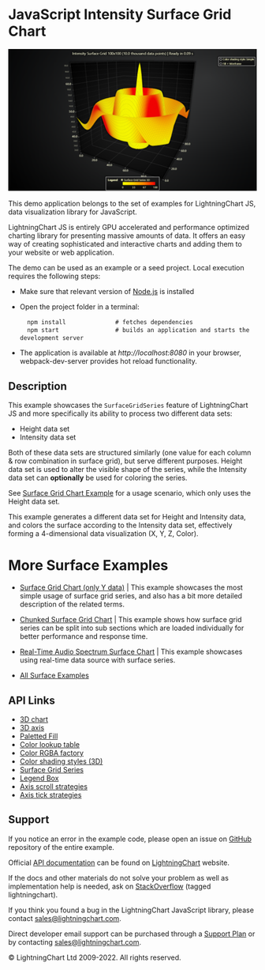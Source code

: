 # JavaScript Intensity Surface Grid Chart

![JavaScript Intensity Surface Grid Chart](surfaceIntensityGrid-darkGold.png)

This demo application belongs to the set of examples for LightningChart JS, data visualization library for JavaScript.

LightningChart JS is entirely GPU accelerated and performance optimized charting library for presenting massive amounts of data. It offers an easy way of creating sophisticated and interactive charts and adding them to your website or web application.

The demo can be used as an example or a seed project. Local execution requires the following steps:

-   Make sure that relevant version of [Node.js](https://nodejs.org/en/download/) is installed
-   Open the project folder in a terminal:

          npm install              # fetches dependencies
          npm start                # builds an application and starts the development server

-   The application is available at _http://localhost:8080_ in your browser, webpack-dev-server provides hot reload functionality.


## Description

This example showcases the `SurfaceGridSeries` feature of LightningChart JS and more specifically its ability to process two different data sets:

-   Height data set
-   Intensity data set

Both of these data sets are structured similarly (one value for each column & row combination in surface grid), but serve different purposes. Height data set is used to alter the visible shape of the series, while the Intensity data set can **optionally** be used for coloring the series.

See [Surface Grid Chart Example](https://lightningchart.com/lightningchart-js-interactive-examples/examples/lcjs-example-0912-surfaceGrid.html) for a usage scenario, which only uses the Height data set.

This example generates a different data set for Height and Intensity data, and colors the surface according to the Intensity data set, effectively forming a 4-dimensional data visualization (X, Y, Z, Color).

# More Surface Examples

-   [Surface Grid Chart (only Y data)](https://lightningchart.com/lightningchart-js-interactive-examples/examples/lcjs-example-0912-surfaceGrid.html) | This example showcases the most simple usage of surface grid series, and also has a bit more detailed description of the related terms.

-   [Chunked Surface Grid Chart](https://lightningchart.com/lightningchart-js-interactive-examples/examples/lcjs-example-0916-surfaceChunkLoad.html) | This example shows how surface grid series can be split into sub sections which are loaded individually for better performance and response time.

-   [Real-Time Audio Spectrum Surface Chart](https://lightningchart.com/lightningchart-js-interactive-examples/examples/lcjs-example-0913-surfaceScrollingGrid.html) | This example showcases using real-time data source with surface series.

-   [All Surface Examples](https://lightningchart.com/lightningchart-js-interactive-examples/search.html?t=surface)


## API Links

* [3D chart]
* [3D axis]
* [Paletted Fill]
* [Color lookup table]
* [Color RGBA factory]
* [Color shading styles (3D)]
* [Surface Grid Series]
* [Legend Box]
* [Axis scroll strategies]
* [Axis tick strategies]


## Support

If you notice an error in the example code, please open an issue on [GitHub][0] repository of the entire example.

Official [API documentation][1] can be found on [LightningChart][2] website.

If the docs and other materials do not solve your problem as well as implementation help is needed, ask on [StackOverflow][3] (tagged lightningchart).

If you think you found a bug in the LightningChart JavaScript library, please contact sales@lightningchart.com.

Direct developer email support can be purchased through a [Support Plan][4] or by contacting sales@lightningchart.com.

[0]: https://github.com/Arction/
[1]: https://lightningchart.com/lightningchart-js-api-documentation/
[2]: https://lightningchart.com
[3]: https://stackoverflow.com/questions/tagged/lightningchart
[4]: https://lightningchart.com/support-services/

© LightningChart Ltd 2009-2022. All rights reserved.


[3D chart]: https://lightningchart.com/js-charts/api-documentation/v5.1.0/classes/Chart3D.html
[3D axis]: https://lightningchart.com/js-charts/api-documentation/v5.1.0/classes/Axis3D.html
[Paletted Fill]: https://lightningchart.com/js-charts/api-documentation/v5.1.0/classes/PalettedFill.html
[Color lookup table]: https://lightningchart.com/js-charts/api-documentation/v5.1.0/classes/LUT.html
[Color RGBA factory]: https://lightningchart.com/js-charts/api-documentation/v5.1.0/functions/ColorRGBA.html
[Color shading styles (3D)]: https://lightningchart.com/js-charts/api-documentation/v5.1.0/variables/ColorShadingStyles.html
[Surface Grid Series]: https://lightningchart.com/js-charts/api-documentation/v5.1.0/classes/SurfaceGridSeries3D.html
[Legend Box]: https://lightningchart.com/js-charts/api-documentation/v5.1.0/classes/Chart.html#addLegendBox
[Axis scroll strategies]: https://lightningchart.com/js-charts/api-documentation/v5.1.0/variables/AxisScrollStrategies.html
[Axis tick strategies]: https://lightningchart.com/js-charts/api-documentation/v5.1.0/variables/AxisTickStrategies.html

